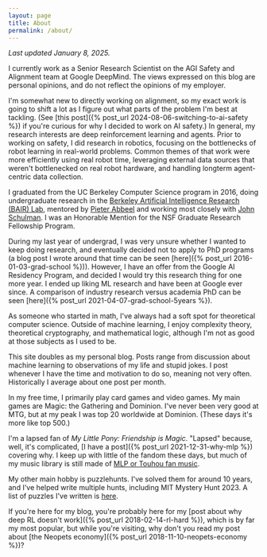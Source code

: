 ```yaml
---
layout: page
title: About
permalink: /about/
---
```


*Last updated January 8, 2025.*

I currently work as a Senior Research
Scientist on the AGI Safety and Alignment team at Google DeepMind.
The views expressed on this blog are
personal opinions, and do not reflect the opinions of my employer.

I'm somewhat new to directly working on alignment, so my exact work is going to
shift a lot as I figure out what parts of the problem I'm best at tackling.
(See [this post]({% post_url 2024-08-06-switching-to-ai-safety %}) if you're curious for why I decided to work on AI safety.)
In general, my research interests are deep reinforcement learning and agents.
Prior to working on safety, I did research in robotics, focusing on
the bottlenecks of robot learning in real-world problems. Common themes of that work
were more efficiently using real robot time, leveraging external data sources that
weren't bottlenecked on real robot hardware, and handling longterm agent-centric
data collection.

I graduated from the UC Berkeley Computer Science program in 2016, doing undergraduate
research in the [Berkeley Artificial Intelligence
Research (BAIR) Lab](http://bair.berkeley.edu/),
mentored by [Pieter Abbeel](http://www.cs.berkeley.edu/~pabbeel/) and
working most closely with [John Schulman](http://www.eecs.berkeley.edu/~joschu/).
I was an Honorable Mention for the NSF Graduate Research Fellowship
Program.

During my last year of undergrad, I was very unsure whether I wanted to keep doing
research, and eventually decided not to apply to PhD programs (a blog post I wrote
around that time can be seen [here]({% post_url 2016-01-03-grad-school %})).
However, I have an offer from the Google AI Residency Program, and decided I would
try this research thing for one more year.
I ended up liking ML research and have been at Google ever since.
A comparison of industry research versus
academia PhD can be seen [here]({% post_url 2021-04-07-grad-school-5years %}).

As someone who started in math, I've always had a soft spot for
theoretical computer science. Outside of machine learning, I enjoy
complexity theory, theoretical cryptography, and mathematical logic, although I'm
not as good at those subjects as I used to be.

This site doubles as my personal blog.
Posts range from discussion about machine learning to observations
of my life and stupid jokes. I post whenever I have the time and motivation to
do so, meaning not very often. Historically I average about one post per
month.

In my free time, I primarily play card games and video games.
My main games are Magic: the Gathering and Dominion. I've never been very good at MTG,
but at my peak I was top 20 worldwide at Dominion. (These days it's more like top 500.)

I'm a lapsed fan of *My Little Pony: Friendship is Magic*. "Lapsed" because, well,
it's complicated, [I have a post]({% post_url 2021-12-31-why-mlp %}) covering why. I keep up with
little of the fandom these days, but much of my music library is still made of [MLP or Touhou fan music](/recs).

My other main hobby is puzzlehunts. I've solved them for around 10 years, and I've helped
write multiple hunts, including MIT Mystery Hunt 2023. A list of puzzles
I've written is [here](/puzzles/).

If you're here for my blog, you're probably here for my
[post about why deep RL doesn't work]({% post_url 2018-02-14-rl-hard %}),
which is by far my most popular, but while you're visiting, why don't you read
my post about [the Neopets economy]({% post_url 2018-11-10-neopets-economy %})?
